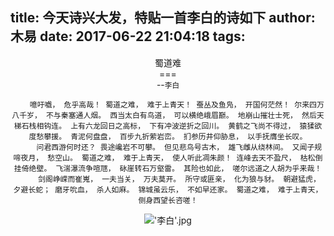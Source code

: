 title: 今天诗兴大发，特贴一首李白的诗如下
author: 木易
date: 2017-06-22 21:04:18
tags:
---
<center>蜀道难<center>   
===
<center>--<small>李白</small></center>
  
    	
        噫吁嚱， 危乎高哉！ 蜀道之难， 难于上青天！ 蚕丛及鱼凫， 开国何茫然！ 尔来四万八千岁， 不与秦塞通人烟。 西当太白有鸟道， 可以横绝峨眉巅。 地崩山摧壮士死， 然后天梯石栈相钩连。 上有六龙回日之高标， 下有冲波逆折之回川。 黄鹤之飞尚不得过， 猿猱欲度愁攀援。 青泥何盘盘， 百步九折萦岩峦。 扪参历井仰胁息， 以手抚膺坐长叹。
    	 问君西游何时还？ 畏途巉岩不可攀。 但见悲鸟号古木， 雄飞雌从绕林间。 又闻子规啼夜月， 愁空山。 蜀道之难， 难于上青天， 使人听此凋朱颜！ 连峰去天不盈尺， 枯松倒挂倚绝壁。 飞湍瀑流争喧豗， 砯崖转石万壑雷。 其险也如此， 嗟尔远道之人胡为乎来哉！
    	 剑阁峥嵘而崔嵬， 一夫当关， 万夫莫开。 所守或匪亲， 化为狼与豺。 朝避猛虎， 夕避长蛇； 磨牙吮血， 杀人如麻。 锦城虽云乐， 不如早还家。 蜀道之难， 难于上青天， 侧身西望长咨嗟！

!['李白'.jpg](http://oryaxqnti.bkt.clouddn.com/libai.jpg)  
